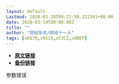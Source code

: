 ```yaml
---
layout: default
Lastmod: 2020-03-28T09:21:50.221391+00:00
date: 2020-03-19T00:00:00Z
title: ""
author: "财经杂志/财经十一人"
tags: [x6570,x9519,x53C2,x8BEF]
---
```


* [**原文链接**](https://mp.weixin.qq.com/s/78HlZ4HD4PBFRO7QuK_Riw)
* [**备份链接**](http://archive.today/VSFxb)


参数错误

